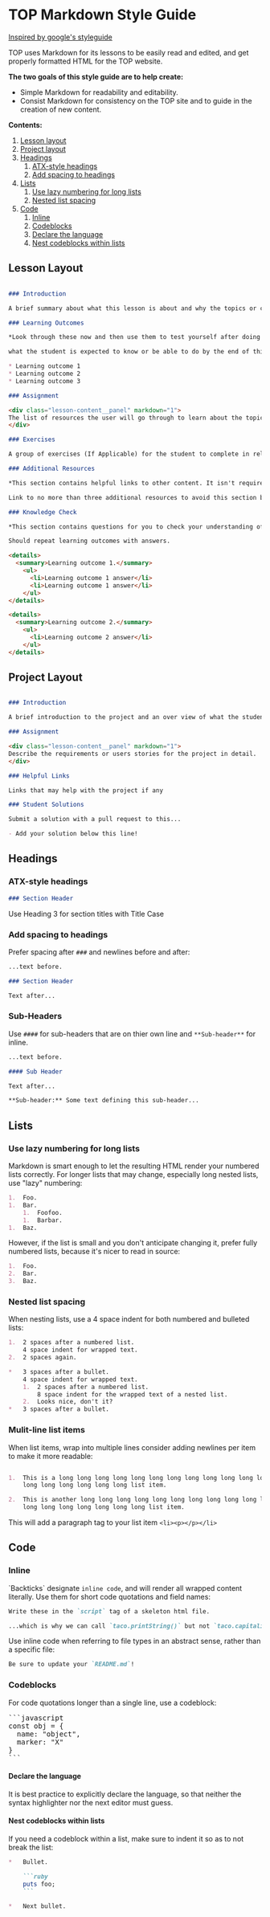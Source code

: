 # TOP Markdown Style Guide

[Inspired by google's styleguide](https://github.com/google/styleguide/edit/gh-pages/docguide/style.md)

TOP uses Markdown for its lessons to be easily read and edited, and get properly formatted HTML for the TOP website. 

**The two goals of this style guide are to help create:**

* Simple Markdown for readability and editability.   
* Consist Markdown for consistency on the TOP site and to guide in the creation of new content.

**Contents:**

1.  [Lesson layout](#lesson-layout)
1.  [Project layout](#Project-layout)
1.  [Headings](#headings)
    1.  [ATX-style headings](#atx-style-headings)
    1.  [Add spacing to headings](#add-spacing-to-headings)
1.  [Lists](#lists)
    1.  [Use lazy numbering for long lists](#use-lazy-numbering-for-long-lists)
    1.  [Nested list spacing](#nested-list-spacing)
1.  [Code](#code)
    1.  [Inline](#inline)
    1.  [Codeblocks](#codeblocks)
    1.  [Declare the language](#declare-the-language)
    1.  [Nest codeblocks within lists](#nest-codeblocks-within-lists)


## Lesson Layout

```markdown

### Introduction

A brief summary about what this lesson is about and why the topics or concepts it covers are important.

### Learning Outcomes

*Look through these now and then use them to test yourself after doing the assignment*

what the student is expected to know or be able to do by the end of this lesson

* Learning outcome 1
* Learning outcome 2
* Learning outcome 3

### Assignment

<div class="lesson-content__panel" markdown="1">
The list of resources the user will go through to learn about the topic of this lesson. Have no more than 5 resources, ideally no more than three.
</div>

### Exercises

A group of exercises (If Applicable) for the student to complete in relation to the topic taught in the lesson. 

### Additional Resources

*This section contains helpful links to other content. It isn't required, so consider it supplemental for if you need to dive deeper into something*

Link to no more than three additional resources to avoid this section becoming too cluttered.

### Knowledge Check

*This section contains questions for you to check your understanding of this lesson. If you’re having trouble answering the questions below on your own, clicking the small arrow to the left of the question will reveal the answers.*

Should repeat learning outcomes with answers.

<details>
  <summary>Learning outcome 1.</summary>
    <ul>
      <li>Learning outcome 1 answer</li>
      <li>Learning outcome 1 answer</li>
    </ul>
</details>

<details>
  <summary>Learning outcome 2.</summary>
    <ul>
      <li>Learning outcome 2 answer</li>
    </ul>
</details>
```
## Project Layout

```markdown

### Introduction 

A brief introduction to the project and an over view of what the student will be building.

### Assignment

<div class="lesson-content__panel" markdown="1">
Describe the requirements or users stories for the project in detail.
</div>

### Helpful Links

Links that may help with the project if any

### Student Solutions

Submit a solution with a pull request to this...

- Add your solution below this line!

```

## Headings

### ATX-style headings

```markdown
### Section Header
```

Use Heading 3 for section titles with Title Case

### Add spacing to headings

Prefer spacing after `###` and newlines before and after:

```markdown
...text before.

### Section Header

Text after...
```

### Sub-Headers

Use `####` for sub-headers that are on thier own line and `**Sub-header**` for inline.

```markdown
...text before.

#### Sub Header

Text after...

**Sub-header:** Some text defining this sub-header...
```


## Lists

### Use lazy numbering for long lists

Markdown is smart enough to let the resulting HTML render your numbered lists
correctly. For longer lists that may change, especially long nested lists, use
"lazy" numbering:

```markdown
1.  Foo.
1.  Bar.
    1.  Foofoo.
    1.  Barbar.
1.  Baz.
```

However, if the list is small and you don't anticipate changing it, prefer fully
numbered lists, because it's nicer to read in source:

```markdown
1.  Foo.
2.  Bar.
3.  Baz.
```

### Nested list spacing

When nesting lists, use a 4 space indent for both numbered and bulleted lists:

```markdown
1.  2 spaces after a numbered list.
    4 space indent for wrapped text.
2.  2 spaces again.

*   3 spaces after a bullet.
    4 space indent for wrapped text.
    1.  2 spaces after a numbered list.
        8 space indent for the wrapped text of a nested list.
    2.  Looks nice, don't it?
*   3 spaces after a bullet.
```

### Mulit-line list items

When list items, wrap into multiple lines consider adding newlines per item 
to make it more readable:

```markdown

1.  This is a long long long long long long long long long long long long long 
    long long long long long long list item.

2.  This is another long long long long long long long long long long long long
    long long long long long long long list item.

```

This will add a paragraph tag to your list item `<li><p></p></li>`

## Code

### Inline

&#96;Backticks&#96; designate `inline code`, and will render all wrapped content
literally. Use them for short code quotations and field names:

```markdown
Write these in the `script` tag of a skeleton html file.

...which is why we can call `taco.printString()` but not `taco.capitalizeString()`. 
```

Use inline code when referring to file types in an abstract sense, rather than a
specific file:

```markdown
Be sure to update your `README.md`!
```

### Codeblocks

For code quotations longer than a single line, use a codeblock:

<pre>
```javascript
const obj = {
  name: "object",
  marker: "X"
}
```
</pre>

#### Declare the language

It is best practice to explicitly declare the language, so that neither the
syntax highlighter nor the next editor must guess.


#### Nest codeblocks within lists

If you need a codeblock within a list, make sure to indent it so as to not break
the list:

```markdown
*   Bullet.

    ```ruby
    puts foo;
    ```

*   Next bullet.
```
